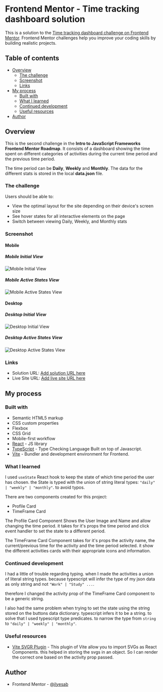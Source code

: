 # Frontend Mentor - Time tracking dashboard solution

This is a solution to the [Time tracking dashboard challenge on Frontend Mentor](https://www.frontendmentor.io/challenges/time-tracking-dashboard-UIQ7167Jw). Frontend Mentor challenges help you improve your coding skills by building realistic projects.

## Table of contents

- [Overview](#overview)
  - [The challenge](#the-challenge)
  - [Screenshot](#screenshot)
  - [Links](#links)
- [My process](#my-process)
  - [Built with](#built-with)
  - [What I learned](#what-i-learned)
  - [Continued development](#continued-development)
  - [Useful resources](#useful-resources)
- [Author](#author)

## Overview

This is the second challenge in the **Intro to JavaScript Frameworks Frontend Mentor Roadmap**. It consists of a dashboard showing the time spent on different categories of activities during the current time period and the previous time period.

The time period can be **Daily**, **Weekly** and **Monthly**. The data for the different stats is stored in the local **data.json** file.

### The challenge

Users should be able to:

- View the optimal layout for the site depending on their device's screen size
- See hover states for all interactive elements on the page
- Switch between viewing Daily, Weekly, and Monthly stats

### Screenshot

#### Mobile

##### Mobile Initial View

![Mobile Initial View](./screenshots/screenshot_mobile.png)

##### Mobile Active States View

![Mobile Active States View](./screenshots/screenshot_mobile_active_states.png)

#### Desktop

##### Desktop Initial View

![Desktop Initial View](./screenshots/screenshot_desktop.png)

##### Desktop Active States View

![Desktop Active States View](./screenshots/screenshot_desktop_active_states.png)

### Links

- Solution URL: [Add solution URL here](https://your-solution-url.com)
- Live Site URL: [Add live site URL here](https://your-live-site-url.com)

## My process

### Built with

- Semantic HTML5 markup
- CSS custom properties
- Flexbox
- CSS Grid
- Mobile-first workflow
- [React](https://reactjs.org/) - JS library
- [TypeScript](https://www.typescriptlang.org/) - Type Checking Language Built on top of Javascript.
- [Vite](https://vitejs.dev/) - Bundler and development environment for Frontend.

### What I learned

I used `useState` React hook to keep the state of which time period the user has chosen. the State is typed with the union of string literal types: `"daily" | "weekly" | "monthly"`. to avoid typos.

There are two components created for this project:

- Profile Card
- TimeFrame Card

The Profile Card Component Shows the User Image and Name and allow changing the time period. it takes for it's props the time period and click event handler to set the state to a different period.

The TimeFrame Card Component takes for it's props the activity name, the current/previous time for the activity and the time period selected. it show the different activities cards with their appropriate icons and information.

### Continued development

I had a little of trouble regarding typing. when I made the activities a union of literal string types. because typescript will infer the type of my json data as only string and not `"Work" | "Study" ...`.

therefore I changed the activity prop of the TimeFrame Card component to be a generic string.

I also had the same problem when trying to set the state using the string stored on the buttons data dictionary. typescript infers it to be a string. to solve that I used typescript type predicates. to narrow the type from `string` to `"daily" | "weekly" | "monthly"`.

### Useful resources

- [Vite SVGR Plugin](https://www.npmjs.com/package/vite-plugin-svgr) - This plugin of Vite allow you to import SVGs as React Components. this helped in storing the svgs in an object. So I can render the correct one based on the activity prop passed.

## Author

- Frontend Mentor - [@ilyesab](https://www.frontendmentor.io/profile/ilyesab)
